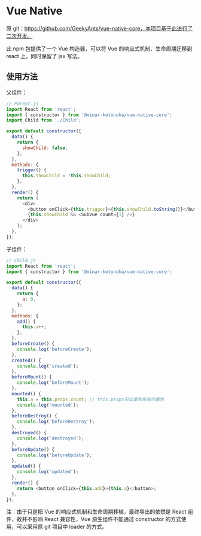 # Vue Native

原 git：https://github.com/GeekyAnts/vue-native-core，本项目基于此进行了二次开发。

此 npm 包提供了一个 Vue 构造器，可以将 Vue 的响应式机制、生命周期迁移到 react 上，同时保留了 jsx 写法。

## 使用方法

父组件：

```javascript
// Parent.js
import React from 'react';
import { constructor } from '@minar-kotonoha/vue-native-core';
import Child from './Child';

export default constructor({
  data() {
    return {
      showChild: false,
    };
  },
  methods: {
    trigger() {
      this.showChild = !this.showChild;
    },
  },
  render() {
    return (
      <div>
        <button onClick={this.trigger}>{this.showChild.toString()}</button>
        {this.showChild && <SubVue count={1} />}
      </div>
    );
  },
});
```

子组件：

```javascript
// Child.js
import React from 'react';
import { constructor } from '@minar-kotonoha/vue-native-core';

export default constructor({
  data() {
    return {
      a: 0,
    };
  },
  methods: {
    add() {
      this.a++;
    },
  },
  beforeCreate() {
    console.log('beforeCreate');
  },
  created() {
    console.log('created');
  },
  beforeMount() {
    console.log('beforeMount');
  },
  mounted() {
    this.a = this.props.count; // this.props可以拿到所有的属性
    console.log('mounted');
  },
  beforeDestroy() {
    console.log('beforeDestroy');
  },
  destroyed() {
    console.log('destroyed');
  },
  beforeUpdate() {
    console.log('beforeUpdate');
  },
  updated() {
    console.log('updated');
  },
  render() {
    return <button onClick={this.add}>{this.a}</button>;
  },
});
```

注：由于只是把 Vue 的响应式机制和生命周期移植，最终导出的依然是 React 组件，故并不影响 React 兼容性，Vue 原生组件不能通过 constructor 的方式使用，可以采用原 git 项目中 loader 的方式。
